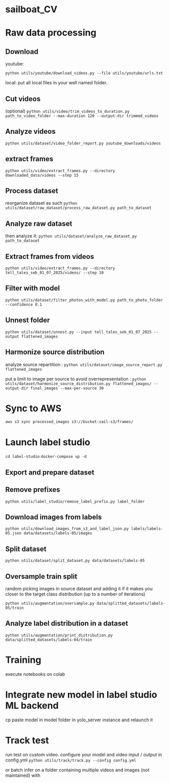 # sailboat_CV

# Raw data processing 

## Download

youtube:

`python utils/youtube/download_videos.py --file utils/youtube/urls.txt`

local:
put all local files in your well named folder.

## Cut videos
(optional)
`python utils/video/trim_videos_to_duration.py path_to_video_folder --max-duration 120 --output-dir trimmed_videos`

## Analyze videos 

`python utils/dataset/video_folder_report.py youtube_downloads/videos`

## extract frames 

`python utils/video/extract_frames.py --directory downloaded_data/videos --step 15`

## Process dataset
reorganize dataset as such
`python utils/dataset/raw_dataset/process_raw_dataset.py path_to_dataset`

## Analyze raw dataset 
then analyze it:
`python utils/dataset/analyze_raw_dataset.py path_to_dataset`

## Extract frames from videos

`python utils/video/extract_frames.py --directory tell_tales_seb_01_07_2025/videos/ --step 10`

## Filter with model

`python utils/dataset/filter_photos_with_model.py path_to_photo_folder --confidence 0.1`

## Unnest folder

`python utils/dataset/unnest.py --input tell_tales_seb_01_07_2025 --output flattened_images`

## Harmonize source distribution

analyze source repartition :
`python utils/dataset/image_source_report.py flattened_images`

put a limit to image per source to avoid overrepresentation :
`python utils/dataset/harmonize_source_distribution.py flattened_images/ --output-dir final_images --max-per-source 30`

# Sync to AWS

`aws s3 sync processed_images s3://bucket-sail-s3/frames/`

# Launch label studio 

`cd label-studio`
`docker-compose up -d`

## Export and prepare dataset

## Remove prefixes

`python utils/label_studio/remove_label_prefix.py label_folder`

## Download images from labels

`python utils/download_images_from_s3_and_label_json.py labels/labels-05.json data/datasets/labels-05/images`

## Split dataset 

`python utils/dataset/split_dataset.py data/datasets/labels-05`

## Oversample train split 

random picking images in source dataset and adding it if it makes you closer to the target class distribution (up to a number of iterations)

`python utils/augmentation/oversample.py data/splitted_datasets/labels-05/train`

## Analyze label distribution in a dataset 

`python utils/augmentation/print_distribution.py data/splitted_datasets/labels-04/train`

# Training

execute notebooks on colab

# Integrate new model in label studio ML backend

cp paste model in model folder in yolo_server instance and relaunch it

# Track test

run test on custom video. configure your model and video input / output in config.yml
`python utils/track/track.py --config config.yml`

or batch infer on a folder containing multiple videos and images (not maintained) with 


